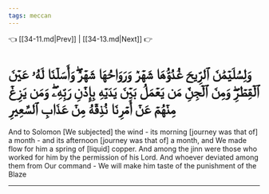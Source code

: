 ```yaml
---
tags: meccan
---
```


👈 [[34-11.md|Prev]] | [[34-13.md|Next]] 👉

# وَلِسُلَيۡمَٰنَ ٱلرِّيحَ غُدُوُّهَا شَهۡرٞ وَرَوَاحُهَا شَهۡرٞۖ وَأَسَلۡنَا لَهُۥ عَيۡنَ ٱلۡقِطۡرِۖ وَمِنَ ٱلۡجِنِّ مَن يَعۡمَلُ بَيۡنَ يَدَيۡهِ بِإِذۡنِ رَبِّهِۦۖ وَمَن يَزِغۡ مِنۡهُمۡ عَنۡ أَمۡرِنَا نُذِقۡهُ مِنۡ عَذَابِ ٱلسَّعِيرِ

And to Solomon [We subjected] the wind - its morning [journey was that of] a month - and its afternoon [journey was that of] a month, and We made flow for him a spring of [liquid] copper. And among the jinn were those who worked for him by the permission of his Lord. And whoever deviated among them from Our command - We will make him taste of the punishment of the Blaze

---

